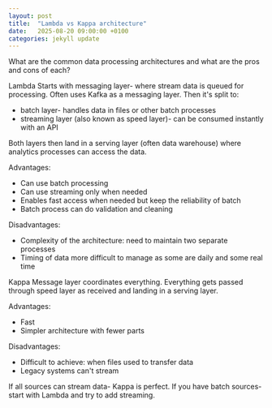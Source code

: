 ```yaml
---
layout: post
title:  "Lambda vs Kappa architecture"
date:   2025-08-20 09:00:00 +0100
categories: jekyll update
---
```


What are the common data processing architectures and what are the pros and cons of each?


Lambda
Starts with messaging layer- where stream data is queued for processing.
Often uses Kafka as a messaging layer.
Then it's split to:
- batch layer- handles data in files or other batch processes
- streaming layer (also known as speed layer)- can be consumed instantly with an API

Both layers then land in a serving layer (often data warehouse) where analytics processes can access the data.

Advantages:
- Can use batch processing
- Can use streaming only when needed
- Enables fast access when needed but keep the reliability of batch
- Batch process can do validation and cleaning

Disadvantages:
- Complexity of the architecture: need to maintain two separate processes
- Timing of data more difficult to manage as some are daily and some real time

Kappa
Message layer coordinates everything.
Everything gets passed through speed layer as received and landing in a serving layer.

Advantages:
- Fast
- Simpler architecture with fewer parts

Disadvantages:
- Difficult to achieve: when files used to transfer data
- Legacy systems can't stream

If all sources can stream data- Kappa is perfect.
If you have batch sources- start with Lambda and try to add streaming.
